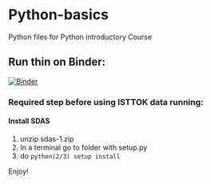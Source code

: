 # Python-basics
Python files for Python introductory Course

## Run thin on Binder:
[![Binder](https://mybinder.org/badge_logo.svg)](https://mybinder.org/v2/gh/ipfn-hpl/python-basics/HEAD)

### Required step before using ISTTOK data running:

#### Install SDAS

1. unzip sdas-1.zip
2. In a terminal go to folder with setup.py
3. do `python(2/3) setup install`

Enjoy!
